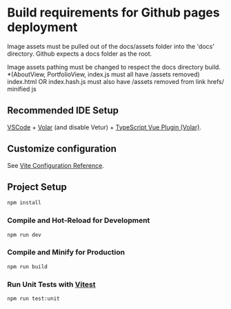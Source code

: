 # Build requirements for Github pages deployment

Image assets must be pulled out of the docs/assets folder into the 'docs' directory. Github expects a docs folder as the root.

Image assets pathing must be changed to respect the docs directory build. 
*(AboutView, PortfolioView, index.js must all have /assets removed) 
index.html OR index.hash.js must also have /assets removed from link hrefs/ minified js


## Recommended IDE Setup

[VSCode](https://code.visualstudio.com/) + [Volar](https://marketplace.visualstudio.com/items?itemName=Vue.volar) (and disable Vetur) + [TypeScript Vue Plugin (Volar)](https://marketplace.visualstudio.com/items?itemName=Vue.vscode-typescript-vue-plugin).

## Customize configuration

See [Vite Configuration Reference](https://vitejs.dev/config/).

## Project Setup

```sh
npm install
```

### Compile and Hot-Reload for Development

```sh
npm run dev
```

### Compile and Minify for Production

```sh
npm run build
```

### Run Unit Tests with [Vitest](https://vitest.dev/)

```sh
npm run test:unit
```
